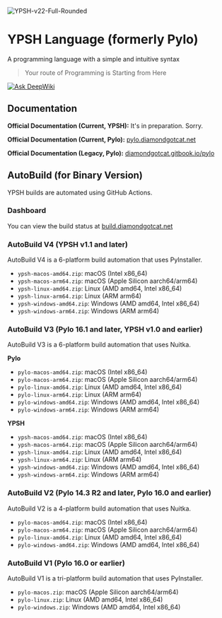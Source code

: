 
![YPSH-v22-Full-Rounded](https://github.com/user-attachments/assets/b23dd1e3-919b-4e65-970b-807c80670b15)

# YPSH Language (formerly Pylo)
A programming language with a simple and intuitive syntax
> Your route of Programming is Starting from Here

[![Ask DeepWiki](https://deepwiki.com/badge.svg)](https://deepwiki.com/DiamondGotCat/YPSH)

## Documentation
**Official Documentation (Current, YPSH):** It's in preparation. Sorry.

**Official Documentation (Current, Pylo):** [pylo.diamondgotcat.net](https://pylo.diamondgotcat.net)

**Official Documentation (Legacy, Pylo):** [diamondgotcat.gitbook.io/pylo](https://diamondgotcat.gitbook.io/pylo/)

## AutoBuild (for Binary Version)
YPSH builds are automated using GitHub Actions.

### Dashboard
You can view the build status at [build.diamondgotcat.net](https://build.diamondgotcat.net/)

### AutoBuild V4 (YPSH v1.1 and later)
AutoBuild V4 is a 6-platform build automation that uses PyInstaller.
- `ypsh-macos-amd64.zip`: macOS (Intel x86_64)
- `ypsh-macos-arm64.zip`: macOS (Apple Silicon aarch64/arm64)
- `ypsh-linux-amd64.zip`: Linux (AMD amd64, Intel x86_64)
- `ypsh-linux-arm64.zip`: Linux (ARM arm64)
- `ypsh-windows-amd64.zip`: Windows (AMD amd64, Intel x86_64)
- `ypsh-windows-arm64.zip`: Windows (ARM arm64)

### AutoBuild V3 (Pylo 16.1 and later, YPSH v1.0 and earlier)
AutoBuild V3 is a 6-platform build automation that uses Nuitka.

**Pylo**
- `pylo-macos-amd64.zip`: macOS (Intel x86_64)
- `pylo-macos-arm64.zip`: macOS (Apple Silicon aarch64/arm64)
- `pylo-linux-amd64.zip`: Linux (AMD amd64, Intel x86_64)
- `pylo-linux-arm64.zip`: Linux (ARM arm64)
- `pylo-windows-amd64.zip`: Windows (AMD amd64, Intel x86_64)
- `pylo-windows-arm64.zip`: Windows (ARM arm64)

**YPSH**
- `ypsh-macos-amd64.zip`: macOS (Intel x86_64)
- `ypsh-macos-arm64.zip`: macOS (Apple Silicon aarch64/arm64)
- `ypsh-linux-amd64.zip`: Linux (AMD amd64, Intel x86_64)
- `ypsh-linux-arm64.zip`: Linux (ARM arm64)
- `ypsh-windows-amd64.zip`: Windows (AMD amd64, Intel x86_64)
- `ypsh-windows-arm64.zip`: Windows (ARM arm64)

### AutoBuild V2 (Pylo 14.3 R2 and later, Pylo 16.0 and earlier)
AutoBuild V2 is a 4-platform build automation that uses Nuitka.
- `pylo-macos-amd64.zip`: macOS (Intel x86_64)
- `pylo-macos-arm64.zip`: macOS (Apple Silicon aarch64/arm64)
- `pylo-linux-amd64.zip`: Linux (AMD amd64, Intel x86_64)
- `pylo-windows-amd64.zip`: Windows (AMD amd64, Intel x86_64)

### AutoBuild V1 (Pylo 16.0 or earlier)
AutoBuild V1 is a tri-platform build automation that uses PyInstaller.
- `pylo-macos.zip`: macOS (Apple Silicon aarch64/arm64)
- `pylo-linux.zip`: Linux (AMD amd64, Intel x86_64)
- `pylo-windows.zip`: Windows (AMD amd64, Intel x86_64)
